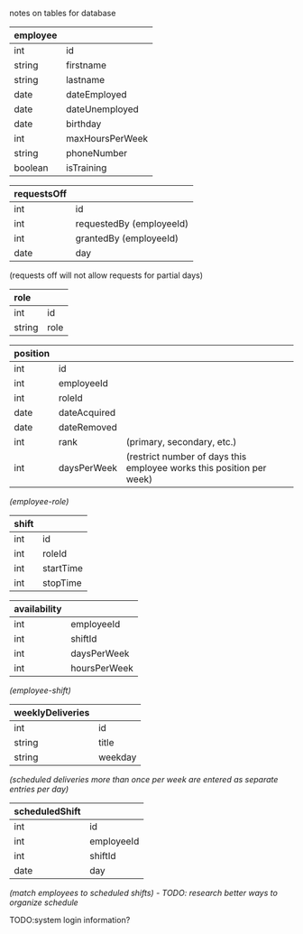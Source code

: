 notes on tables for database

| employee  |                 |
| :---------|:----------------|
| int       | id              |
| string    | firstname       |
| string    | lastname        |
| date      | dateEmployed    |
| date      | dateUnemployed  |
| date      | birthday        |
| int       | maxHoursPerWeek |
| string    | phoneNumber     |
| boolean   | isTraining      |

| requestsOff |                 |
| :-----------|:----------------|
| int         | id              | 
| int         | requestedBy (employeeId) |
| int         | grantedBy (employeeId)   |
| date        | day              |
(requests off will not allow requests for partial days)

| role   |       |
| :------|:------|
| int    | id    |
| string | role  |

| position|              |     |
| :-------|:-------------|:----|
| int     | id           |     |
| int     | employeeId   |     |
| int     | roleId       |     |
| date    | dateAcquired |     |
| date    | dateRemoved  |     |
| int     | rank         |(primary, secondary, etc.) |
| int     | daysPerWeek  |(restrict number of days this employee works this position per week) |
_(employee-role)_

| shift   |           |
| :------ |:--------- |
| int     | id        |
| int     | roleId    |
| int     | startTime |
| int     | stopTime  |

| availability|              |
| :---------- |:------------ |
| int         | employeeId   |
| int         | shiftId      |
| int         | daysPerWeek  |
| int         | hoursPerWeek |
_(employee-shift)_

| weeklyDeliveries |         |
| :--------------- |:------- |
| int              | id      |
| string           | title   |
| string           | weekday |
_(scheduled deliveries more than once per week are entered as separate entries per day)_

| scheduledShift |            |
| :------------- |:---------- |
| int            | id         |
| int            | employeeId |
| int            | shiftId    |
| date           | day        |
_(match employees to scheduled shifts) - TODO: research better ways to organize schedule_

TODO:system login information?

